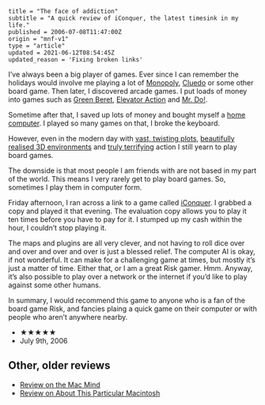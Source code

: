 ```
title = "The face of addiction"
subtitle = "A quick review of iConquer, the latest timesink in my life."
published = 2006-07-08T11:47:00Z
origin = "mnf-v1"
type = "article"
updated = 2021-06-12T08:54:45Z
updated_reason = 'Fixing broken links'
```

I’ve always been a big player of games. Ever since I can remember the holidays
would involve me playing a lot of [Monopoly][mn], [Cluedo][cl] or some other
board game. Then later, I discovered arcade games. I put loads of money into
games such as [Green Beret][gb], [Elevator Action][ea] and [Mr. Do!][do].

Sometime after that, I saved up lots of money and bought myself a [home
computer][speccy]. I played so many games on that, I broke the keyboard.

However, even in the modern day with [vast, twisting plots][mgs],
[beautifully realised 3D environments][trl] and [truly terrifying][sh] action
I still yearn to play board games.

The downside is that most people I am friends with are not based in my part of
the world. This means I very rarely get to play board games. So, sometimes I
play them in computer form.

Friday afternoon, I ran across a link to a game called [iConquer][ic]. I
grabbed a copy and played it that evening. The evaluation copy allows you to
play it ten times before you have to pay for it. I stumped up my cash within
the hour, I couldn’t stop playing it.

The maps and plugins are all very clever, and not having to roll dice over and
over and over and over is just a blessed relief. The computer AI is okay, if
not wonderful. It can make for a challenging game at times, but mostly it’s
just a matter of time. Either that, or I am a great Risk gamer. Hmm. Anyway,
it’s also possible to play over a network or the internet if you’d like to
play against some other humans.

In summary, I would recommend this game to anyone who is a fan of the board
game Risk, and fancies plaing a quick game on their computer or with people
who aren’t anywhere nearby.

* ★★★★★
* July 9th, 2006


## Other, older reviews

* [Review on the Mac Mind][mm]
* [Review on About This Particular Macintosh][tpm]


[mn]: https://en.wikipedia.org/wiki/Monopoly_%28game%29
[cl]: https://en.wikipedia.org/wiki/Cluedo
[gb]: https://en.wikipedia.org/wiki/Rush%27n_Attack
[ea]: https://en.wikipedia.org/wiki/Elevator_Action
[do]: https://en.wikipedia.org/wiki/Mr._Do
[speccy]: https://en.wikipedia.org/wiki/Zx_spectrum
[mgs]: https://en.wikipedia.org/wiki/Metal_Gear_Solid_(1998_video_game)
[trl]: https://en.wikipedia.org/wiki/Tomb_Raider_Legend
[sh]: https://en.wikipedia.org/wiki/Silent_Hill_%28video_game%29
[ic]: http://www.kavasoft.com/iConquer/index.php
[mm]: https://web.archive.org/web/2006123100000/http://www.themacmind.com/modules.php?op=modload&name=News&file=article&sid=321
[tpm]: https://web.archive.org/web/2006123100000/http://www.atpm.com/9.12/iconquer.shtml
